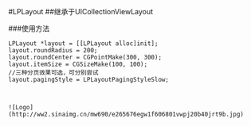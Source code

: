 #LPLayout
##继承于UICollectionViewLayout

###使用方法
```objc
LPLayout *layout = [[LPLayout alloc]init];
layout.roundRadius = 200;
layout.roundCenter = CGPointMake(300, 300);
layout.itemSize = CGSizeMake(100, 100);
//三种分页效果可选，可分别尝试
layout.pagingStyle = LPLayoutPagingStyleSlow;



![Logo](http://ww2.sinaimg.cn/mw690/e265676egw1f606801vwpj20b40jrt9b.jpg)
